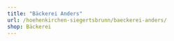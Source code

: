 ```yaml
---
title: "Bäckerei Anders"
url: /hoehenkirchen-siegertsbrunn/baeckerei-anders/
shop: Bäckerei
---
```

